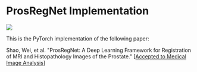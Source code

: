 # ProsRegNet Implementation

![](https://drive.google.com/drive/folders/11y6LAtyBUMSZZXDd9KEQ6i8yGDLyuTvH?usp=sharing)

This is the PyTorch implementation of the following paper:

Shao, Wei, et al. "ProsRegNet: A Deep Learning Framework for Registration of MRI and Histopathology Images of the Prostate."  [[Accepted to Medical Image Analysis](https://arxiv.org/pdf/2012.00991)]
